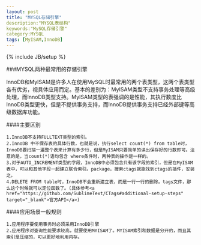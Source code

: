 ```yaml
---
layout: post
title: "MYSQL存储引擎"
description:"MYSQL表结构"
keywords:"MySQL存储引擎"
category:MYSQL
tags: [MyISAM,InnoDB]
---
```

{% include JB/setup %}

###MYSQL两种最常用的存储引擎

InnoDB和MyISAM是许多人在使用MySQL时最常用的两个表类型，这两个表类型各有优劣，视具体应用而定。基本的差别为：MyISAM类型不支持事务处理等高级处理，而InnoDB类型支持。MyISAM类型的表强调的是性能，其执行数度比InnoDB类型更快，但是不提供事务支持，而InnoDB提供事务支持已经外部键等高级数据库功能。
<!-- more -->

####主要区别

	1.InnoDB不支持FULLTEXT类型的索引。
	2.InnoDB 中不保存表的具体行数，也就是说，执行select count(*) from table时，InnoDB要扫描一遍整个表来计算有多少行，但是MyISAM只要简单的读出保存好的行数即可。注意的是，当count(*)语句包含 where条件时，两种表的操作是一样的。
	3.对于AUTO_INCREMENT类型的字段，InnoDB中必须包含只有该字段的索引，但是在MyISAM表中，可以和其他字段一起建立联合索引。package，搜索ctags就能找到ctags的插件，安装之。
	4.DELETE FROM table时，InnoDB不会重新建立表，而是一行一行的删除。tags文件，那么这个时候就可以定位函数了。(具体参考<a href="https://github.com/SublimeText/CTags#additional-setup-steps" target="_blank">官方API</a>)

####应用场景一般规则

	1.应用程序要使用事务时必须采用InnoDB引擎
	2.应用程序对查询性能要求较高，就要使用MYISAM了。MYISAM索引和数据是分开的，而且其索引是压缩的，可以更好地利用内存。

